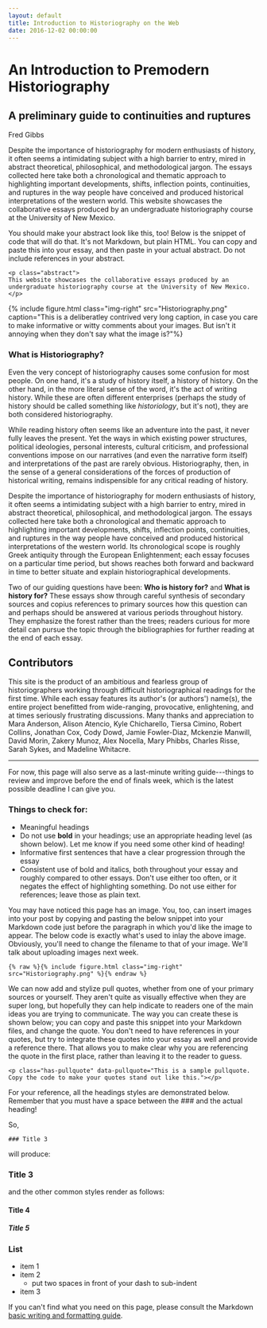 ```yaml
---
layout: default
title: Introduction to Historiography on the Web
date: 2016-12-02 00:00:00
---
```



# An Introduction to Premodern Historiography

## A preliminary guide to continuities and ruptures

<p class="author">Fred Gibbs</p>


<p class="abstract">
Despite the importance of historiography for modern enthusiasts of history, it often seems a intimidating subject with a high barrier to entry, mired in abstract theoretical, philosophical, and methodological jargon. The essays collected here take both a chronological and thematic approach to highlighting important developments, shifts, inflection points, continuities, and ruptures in the way people have conceived and produced historical interpretations of the western world. This website showcases the collaborative essays produced by an undergraduate historiography course at the University of New Mexico.
</p>

You should make your abstract look like this, too! Below is the snippet of code that will do that. It's not Markdown, but plain HTML. You can copy and paste this into your essay, and then paste in your actual abstract. Do not include references in your abstract.

```
<p class="abstract">
This website showcases the collaborative essays produced by an undergraduate historiography course at the University of New Mexico.
</p>
```

{% include figure.html class="img-right" src="Historiography.png" caption="This is a deliberatley contrived very long caption, in case you care to make informative or witty comments about your images. But isn't it annoying when they don't say what the image is?"%} 

### What is Historiography?
Even the very concept of historiography causes some confusion for most people. On one hand, it's a study of history itself, a history of history. On the other hand, in the more literal sense of the word, it's the act of writing history. While these are often different enterprises (perhaps the study of history should be called something like _historiology_, but it's not), they are both considered historiography.

While reading history often seems like an adventure into the past, it never fully leaves the present. Yet the ways in which existing power structures, political ideologies, personal interests, cultural criticism, and professional conventions impose on our narratives (and even the narrative form itself) and interpretations of the past are rarely obvious. Historiography, then, in the sense of a general considerations of the forces of production of historical writing, remains indispensible for any critical reading of history.

Despite the importance of historiography for modern enthusiasts of history, it often seems a intimidating subject with a high barrier to entry, mired in abstract theoretical, philosophical, and methodological jargon. The essays collected here take both a chronological and thematic approach to highlighting important developments, shifts, inflection points, continuities, and ruptures in the way people have conceived and produced historical interpretations of the western world. Its chronological scope is roughly Greek antiquity through the European Enlightenment; each essay focuses on a particular time period, but shows reaches both forward and backward in time to better situate and explain historiographical developments.

Two of our guiding questions have been: **Who is history for?** and **What is history for?** These essays show through careful synthesis of secondary sources and copius references to primary sources how this question can and perhaps should be answered at various periods throughout history. They emphasize the forest rather than the trees; readers curious for more detail can pursue the topic through the bibliographies for further reading at the end of each essay.

## Contributors
This site is the product of an ambitious and fearless group of historiographers working through difficult historiographical readings for the first time. While each essay features its author's (or authors') name(s), the entire project benefitted from wide-ranging, provocative, enlightening, and at times seriously frustrating discussions. Many thanks and appreciation to Mara Anderson, Alison Atencio, Kyle Chicharello, Tiersa Cimino, Robert Collins, Jonathan Cox, Cody Dowd, Jamie Fowler-Diaz, Mckenzie Manwill, David Morin, Zakery Munoz, Alex Nocella, Mary Phibbs, Charles Risse, Sarah Sykes, and Madeline Whitacre.

-----

For now, this page will also serve as a last-minute writing guide---things to review and improve before the end of finals week, which is the latest possible deadline I can give you.

### Things to check for:
- Meaningful headings
- Do not use **bold** in your headings; use an appropriate heading level (as shown below). Let me know if you need some other kind of heading! 
- Informative first sentences that have a clear progression through the essay
- Consistent use of bold and italics, both throughout your essay and roughly compared to other essays. Don't use either too often, or it negates the effect of highlighting something. Do not use either for references; leave those as plain text.

You may have noticed this page has an image. You, too, can insert images into your post by copying and pasting the below snippet into your Markdown code just before the paragraph in which you'd like the image to appear. The below code is exactly what's used to inlay the above image. Obviously, you'll need to change the filename to that of your image. We'll talk about uploading images next week.

<code>{% raw %}{% include figure.html class="img-right" src="Historiography.png" %}{% endraw %}</code>

<p class="has-pullquote" data-pullquote="This is a sample pullquote that shows off your research or insight."></p>

We can now add and stylize pull quotes, whether from one of your primary sources or yourself. They aren't quite as visually effective when they are super long, but hopefully they can help indicate to readers one of the main ideas you are trying to communicate. The way you can create these is shown below; you can copy and paste this snippet into your Markdown files, and change the quote. You don't need to have references in your quotes, but try to integrate these quotes into your essay as well and provide a reference there. That allows you to make clear why you are referencing the quote in the first place, rather than leaving it to the reader to guess.


```
<p class="has-pullquote" data-pullquote="This is a sample pullquote. Copy the code to make your quotes stand out like this."></p>
```

For your reference, all the headings styles are demonstrated below. Remember that you must have a space between the ### and the actual heading!

So,

```
### Title 3
```

will produce:

### Title 3

and the other common styles render as follows:

#### Title 4

##### Title 5


### List
- item 1
- item 2
  - put two spaces in front of your dash to sub-indent
- item 3

If you can't find what you need on this page, please consult the Markdown [basic writing and formatting guide](https://help.github.com/articles/basic-writing-and-formatting-syntax/).
